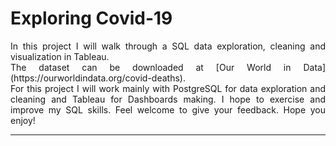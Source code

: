 # Exploring Covid-19
<div style="text-align: justify">
  <p>
In this project I will walk through a SQL data exploration, cleaning and visualization in Tableau.<br>
The dataset can be downloaded at [Our World in Data](https://ourworldindata.org/covid-deaths).<br>
For this project I will work mainly with PostgreSQL for data exploration and cleaning and Tableau for Dashboards making. I hope to exercise and improve my SQL skills. Feel welcome to give your feedback. Hope you enjoy!<br>
  </p>
<div>
<hr>
